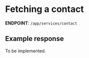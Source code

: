 # Fetching a contact

**ENDPOINT**: `/app/services/contact`

## Example response

To be implemented.
